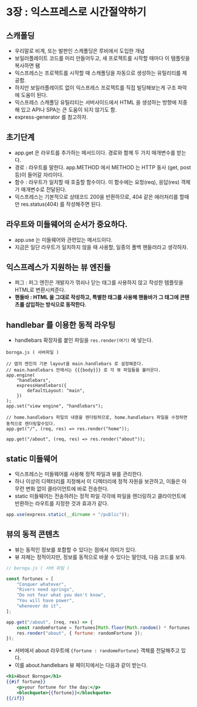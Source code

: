 # 3장 : 익스프레스로 시간절약하기


## 스캐폴딩
* 우리말로 비계, 또는 발판인 스캐폴딩은 루비에서 도입한 개념
* 보일러플레이트 코드를 미리 만들어두고, 새 프로젝트를 시작할 때마다 이 템플릿을 복사하면 됌
* 익스프레스는 프로젝트를 시작할 때 스캐폴딩을 자동으로 생성하는 유틸리티를 제공함.
* 하지만 보일러플레이트 없이 익스프레스 프로젝트를 직접 빌딩해보는게 구조 파악에 도움이 된다.
* 익스프레스 스캐폴딩 유틸리티는 서버사이드에서 HTML 을 생성하는 방향에 치중해 있고 API나 SPA는 큰 도움이 되지 않기도 함.
* express-generator 를 참고하자.


## 초기단계
* app.get 은 라우트를 추가하는 메서드이다. 경로와 함께 두 가지 매개변수를 받는다.
* 경로 : 라우트를 말한다. app.METHOD 에서 METHOD 는 HTTP 동사 (get, post 등)이 들어갈 자리이다.
* 함수 : 라우트가 일치할 때 호출할 함수이다. 이 함수에는 요청(req), 응답(res) 객체가 매개변수로 전달된다.
* 익스프레스는 기본적으로 상태코드 200을 반환하므로, 404 같은 에러처리를 할때만 res.status(404) 를 작성해주면 된다.


## 라우트와 미들웨어의 순서가 중요하다.
* app.use 는 미들웨어와 관련있는 메서드이다.
* 지금은 일단 라우트가 일치하지 않을 때 사용할, 일종의 폴백 핸들러라고 생각하자.


## 익스프레스가 지원하는 뷰 엔진들
* 퍼그 : 퍼그 엔진은 개발자가 꺾쇠나 닫는 태그를 사용하지 않고 작성한 템플릿을 HTML로 변환시켜준다.
* **핸들바 : HTML 을 그대로 작성하고, 특별한 태그를 사용해 핸들바가 그 태그에 콘텐츠를 삽입하는 방식으로 동작한다.**


## handlebar 를 이용한 동적 라우팅
* handlebars 확장자를 붙인 파일을 `res.render(여기)` 에 넣는다.
```javacript
bornga.js ( 서버파일 )

// 앱의 엔진의 기본 layout을 main.handlebars 로 설정해준다.
// main.handlebars 안에서는 {{{body}}} 로 각 뷰 파일들을 불러온다.
app.engine(
	"handlebars",
	expressHandlebars({
		defaultLayout: "main",
	})
);
app.set("view engine", "handlebars");

// home.handlebars 파일의 내용을 렌더링하므로, home.handlebars 파일을 수정하면 동적으로 렌더링할수있다.
app.get("/", (req, res) => res.render("home"));

app.get("/about", (req, res) => res.render("about"));

```

## static 미들웨어
* 익스프레스는 미들웨어를 사용해 정적 파일과 뷰를 관리한다.
* 하나 이상의 디렉터리를 지정해서 이 디렉터리에 정적 자원을 보관하고, 이들은 아무런 변화 없이 클라이언트에 바로 전송한다.
* static 미들웨어는 전송하려는 정적 파일 각각에 파일을 렌더링하고 클라이언트에 반환하는 라우트를 지정한 것과 효과가 같다.
```javascript
app.use(express.static(__dirname + "/public"));
```

## 뷰의 동적 콘텐츠
* 뷰는 동적인 정보를 포함할 수 있다는 점에서 의미가 있다.
* 뷰 자체는 정적이지만, 정보를 동적으로 바꿀 수 있다는 말인데, 다음 코드를 보자.
```javascript
// bornga.js ( 서버 파일 )

const fortunes = [
	"Conquer whatever",
	"Rivers need springs",
	"Do not fear what you don't know",
	"You will have power",
	"whenever do it",
];

app.get("/about", (req, res) => {
	const randomFortune = fortunes[Math.floor(Math.random() * fortunes.length)];
	res.render("about", { fortune: randomFortune });
});
```
* 서버에서 about 라우트에 `{fortune : randomeFortune}` 객체를 전달해주고 있다.
* 이를 about.handlebars 뷰 페이지에서는 다음과 같이 받는다.


```handlebars
<h1>About Bornga</h1>
{{#if fortune}}
	<p>your fortune for the day:</p>
	<blockquote>{{fortune}}</blockquote>
{{/if}}
```
